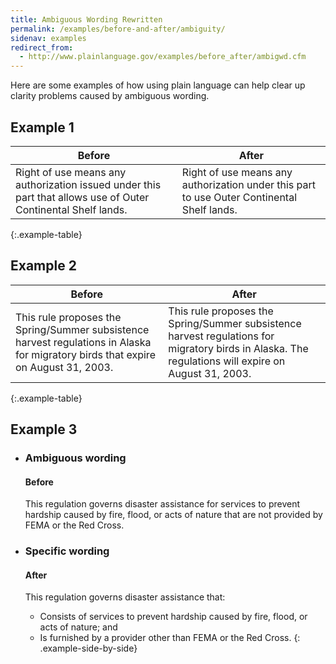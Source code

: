 ```yaml
---
title: Ambiguous Wording Rewritten
permalink: /examples/before-and-after/ambiguity/
sidenav: examples
redirect_from:
  - http://www.plainlanguage.gov/examples/before_after/ambigwd.cfm
---
```


Here are some examples of how using plain language can help clear up clarity problems caused by ambiguous wording.

## Example 1

Before | After
--- | ---
Right of use means any authorization issued under this part that allows use of Outer Continental Shelf lands. | Right of use means any authorization under this part to use Outer Continental Shelf lands.
{:.example-table}

## Example 2

Before | After
--- | ---
This rule proposes the Spring/Summer subsistence harvest regulations in Alaska for migratory birds that expire on August 31, 2003. | This rule proposes the Spring/Summer subsistence harvest regulations for migratory birds in Alaska. The regulations will expire on August 31, 2003.
{:.example-table}

## Example 3

* ### Ambiguous wording
  #### Before

  This regulation governs disaster assistance for services to prevent hardship caused by fire, flood, or acts of nature that are not provided by FEMA or the Red Cross.

* ### Specific wording
  #### After

  This regulation governs disaster assistance that:

  - Consists of services to prevent hardship caused by fire, flood, or acts of nature; and
  - Is furnished by a provider other than FEMA or the Red Cross.
{: .example-side-by-side}
